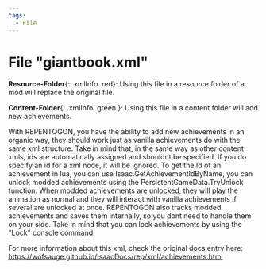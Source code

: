 ```yaml
---
tags:
  - File
---
```

# File "giantbook.xml"

**Resource-Folder**{: .xmlInfo .red}: Using this file in a resource folder of a mod will replace the original file.

**Content-Folder**{: .xmlInfo .green }: Using this file in a content folder will add new achievements.

With REPENTOGON, you have the ability to add new achievements in an organic way, they should work just as vanilla achievements do with the same xml structure.
Take in mind that, in the same way as other content xmls, ids are automatically assigned and shouldnt be specified. If you do specify an id for a xml node, it will be ignored. 
To get the Id of an achievement in lua, you can use Isaac.GetAchievementIdByName, you can unlock modded achievements using the PersistentGameData.TryUnlock function. When modded achievements are unlocked, they will play the animation as normal and they will interact with vanilla achievements if several are unlocked at once.
REPENTOGON also tracks modded achievements and saves them internally, so you dont need to handle them on your side. Take in mind that you can lock achievements by using the "Lock" console command.

For more information about this xml, check the original docs entry here: https://wofsauge.github.io/IsaacDocs/rep/xml/achievements.html